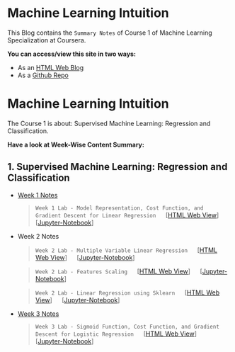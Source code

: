 # Machine Learning Intuition

This Blog contains the `Summary Notes` of Course 1 of Machine Learning Specialization at Coursera.


**You can access/view this site in two ways:**
* As an [HTML Web Blog](https://imfaisalmalik.github.io/Machine_Learning_Intuition/)
* As a [Github Repo](https://github.com/imfaisalmalik/Machine_Learning_Intuition) 


# Machine Learning Intuition

The Course 1 is about: Supervised Machine Learning: Regression and Classification.

**Have a look at Week-Wise Content Summary:**


## 1. Supervised Machine Learning: Regression and Classification

- [Week 1 Notes](week1.md)
  > `Week 1 Lab - Model Representation, Cost Function, and Gradient Descent for Linear Regression` &emsp; \[[HTML Web View](1_LinearRegression/Linear_Regression.html)\] &emsp; 
  \[[Jupyter-Notebook](https://github.com/imfaisalmalik/Machine_Learning_Intuition/tree/gh-pages/docs/1_LinearRegression/Linear_Regression.ipynb)\]
- Week 2 Notes
  > `Week 2 Lab - Multiple Variable Linear Regression` &emsp; \[[HTML Web View](2_Multiple_LinearRegression/Multiple_Variables_LinearRegression.html)\] 
  &emsp; \[[Jupyter-Notebook](https://github.com/imfaisalmalik/Machine_Learning_Intuition/tree/gh-pages/docs/2_Multiple_LinearRegression/Multiple_Variables_LinearRegression.ipynb)\]

  > `Week 2 Lab - Features Scaling` &emsp; \[[HTML Web View](3_Features_Scaling_Engineering\FeaturesScaling.html)\] 
  &emsp; \[[Jupyter-Notebook](https://github.com/imfaisalmalik/Machine_Learning_Intuition/tree/gh-pages/docs/3_Features_Scaling_Engineering/FeaturesScaling.ipynb)\]

  > `Week 2 Lab - Linear Regression using Sklearn` &emsp; 
  \[[HTML Web View](4_LinearRegression_Sklearn/LinearRegression_Sklearn.html)\] 
  &emsp; \[[Jupyter-Notebook](https://github.com/imfaisalmalik/Machine_Learning_Intuition/tree/gh-pages/docs/4_LinearRegression_Sklearn/LinearRegression_Sklearn.ipynb)\]


- [Week 3 Notes](week3.md)
  > `Week 3 Lab - Sigmoid Function, Cost Function, and Gradient Descent for Logistic Regression` &emsp; \[[HTML Web View](5_LogisticRegression/Logistic_Regression.html)\] &emsp; 
  \[[Jupyter-Notebook](https://github.com/imfaisalmalik/Machine_Learning_Intuition/tree/gh-pages/docs/5_LogisticRegression/Logistic_Regression.ipynb)\]
